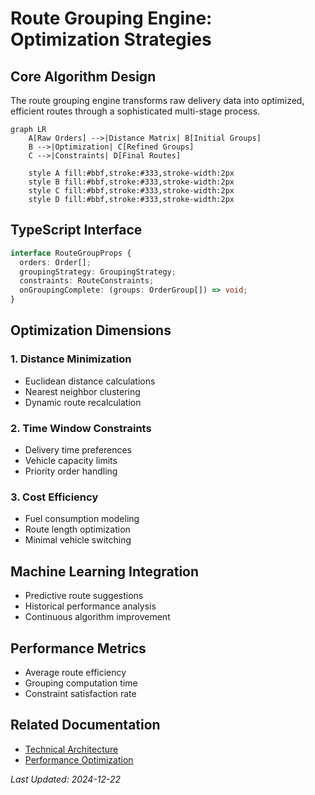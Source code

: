 # Route Grouping Engine: Optimization Strategies

## Core Algorithm Design

The route grouping engine transforms raw delivery data into optimized, efficient routes through a sophisticated multi-stage process.

```mermaid
graph LR
    A[Raw Orders] -->|Distance Matrix| B[Initial Groups]
    B -->|Optimization| C[Refined Groups]
    C -->|Constraints| D[Final Routes]
    
    style A fill:#bbf,stroke:#333,stroke-width:2px
    style B fill:#bbf,stroke:#333,stroke-width:2px
    style C fill:#bbf,stroke:#333,stroke-width:2px
    style D fill:#bbf,stroke:#333,stroke-width:2px
```

## TypeScript Interface

```typescript
interface RouteGroupProps {
  orders: Order[];
  groupingStrategy: GroupingStrategy;
  constraints: RouteConstraints;
  onGroupingComplete: (groups: OrderGroup[]) => void;
}
```

## Optimization Dimensions

### 1. Distance Minimization
- Euclidean distance calculations
- Nearest neighbor clustering
- Dynamic route recalculation

### 2. Time Window Constraints
- Delivery time preferences
- Vehicle capacity limits
- Priority order handling

### 3. Cost Efficiency
- Fuel consumption modeling
- Route length optimization
- Minimal vehicle switching

## Machine Learning Integration
- Predictive route suggestions
- Historical performance analysis
- Continuous algorithm improvement

## Performance Metrics
- Average route efficiency
- Grouping computation time
- Constraint satisfaction rate

## Related Documentation
- [Technical Architecture](/technical/architecture.md)
- [Performance Optimization](/technical/performance.md)

*Last Updated: 2024-12-22*

